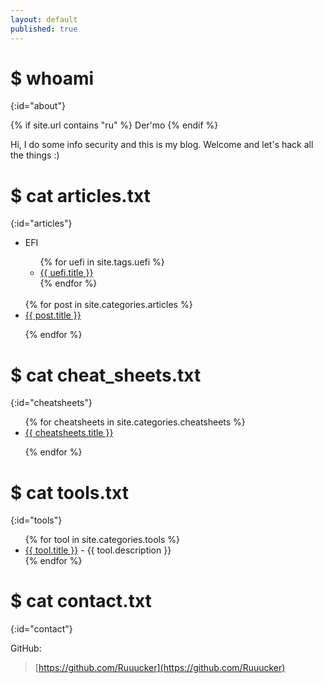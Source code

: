 ```yaml
---
layout: default
published: true
---
```

<title>Rucker :: Security Researcher</title>

# $ whoami
{:id="about"}

{% if site.url contains "ru" %}
	Der'mo
{% endif %}

Hi, I do some info security and this is my blog.
Welcome and let's hack all the things :)

# $ cat articles.txt
{:id="articles"}

<ul>
  <li>EFI</li>
<ul>
{% for uefi in site.tags.uefi %}
     
<li><a href="{{ uefi.url }}" title="{{ uefi.description }}">{{ uefi.title }}</a></li>
{% endfor %}  
</ul>
<br>
{% for post in site.categories.articles %}
  
<li><a href="{{ post.url }}" title="{{ post.description }}">{{ post.title }}</a></li>

{% endfor %}
</ul>

# $ cat cheat_sheets.txt
{:id="cheatsheets"}

<ul>
{% for cheatsheets in site.categories.cheatsheets %}
<li><a href="{{ cheatsheets.url }}" title="{{ cheatsheets.description }}">{{ cheatsheets.title }}</a></li>
 
{% endfor %}
</ul>

# $ cat tools.txt
{:id="tools"}

<ul>
{% for tool in site.categories.tools %}
<li><a href="{{ tool.link }}">{{ tool.title }}</a> - {{ tool.description }}</li>
{% endfor %}
</ul>

# $ cat contact.txt
{:id="contact"}
<!--
Telegram:

> @
-->
GitHub:

> [https://github.com/Ruuucker](https://github.com/Ruuucker)
